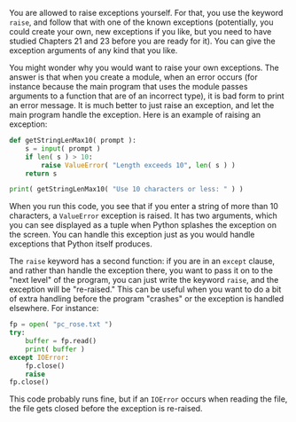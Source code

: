 You are allowed to raise exceptions yourself. For that, you use the
keyword `raise`, and follow that with one of the known exceptions
(potentially, you could create your own, new exceptions if you like, but
you need to have studied Chapters
21
and
23
before you are ready for it). You can give the exception arguments of
any kind that you like.

You might wonder why you would want to raise your own exceptions. The
answer is that when you create a module, when an error occurs (for
instance because the main program that uses the module passes arguments
to a function that are of an incorrect type), it is bad form to print an
error message. It is much better to just raise an exception, and let the
main program handle the exception. Here is an example of raising an
exception:

```python
def getStringLenMax10( prompt ):
    s = input( prompt )
    if len( s ) > 10:
        raise ValueError( "Length exceeds 10", len( s ) )
    return s

print( getStringLenMax10( "Use 10 characters or less: " ) )
```

When you run this code, you see that if you enter a string of more than
10 characters, a `ValueError` exception is raised. It has two arguments,
which you can see displayed as a tuple when Python splashes the
exception on the screen. You can handle this exception just as you would
handle exceptions that Python itself produces.

The `raise` keyword has a second function: if you are in an `except`
clause, and rather than handle the exception there, you want to pass it
on to the "next level" of the program, you can just write the keyword
`raise`, and the exception will be "re-raised." This can be useful when
you want to do a bit of extra handling before the program "crashes" or
the exception is handled elsewhere. For instance:

```python
fp = open( "pc_rose.txt ")
try:
    buffer = fp.read()
    print( buffer )
except IOError:
    fp.close()
    raise
fp.close()
```

This code probably runs fine, but if an `IOError` occurs when reading
the file, the file gets closed before the exception is re-raised.
